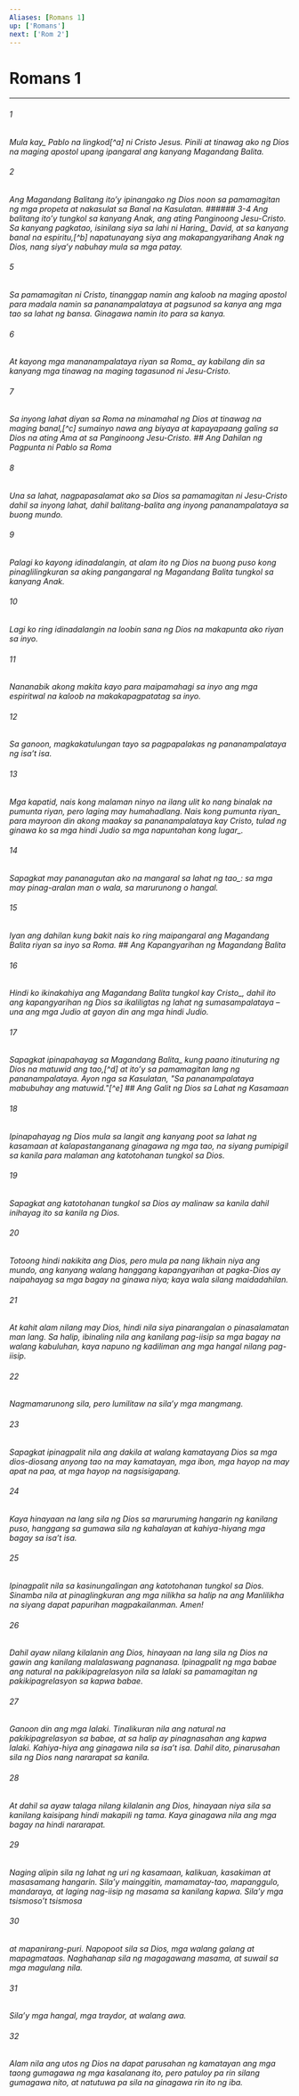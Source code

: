 ```yaml
---
Aliases: [Romans 1]
up: ['Romans']
next: ['Rom 2']
---
```

# Romans 1

***






















###### 1 










<i class="trans-change">Mula kay_ Pablo na lingkod[^a] ni Cristo Jesus. Pinili at tinawag ako ng Dios na maging apostol upang ipangaral ang kanyang Magandang Balita. 





















###### 2 










Ang Magandang Balitang itoʼy ipinangako ng Dios noon sa pamamagitan ng mga propeta at nakasulat sa Banal na Kasulatan. ###### 3-4 Ang balitang itoʼy tungkol sa kanyang Anak, ang ating Panginoong Jesu-Cristo. Sa kanyang pagkatao, isinilang siya sa lahi ni <i class="trans-change">Haring_ David, at sa kanyang banal na espiritu,[^b] napatunayang siya ang makapangyarihang Anak ng Dios, nang siyaʼy nabuhay mula sa mga patay. 





















###### 5 










Sa pamamagitan ni Cristo, tinanggap namin ang kaloob na maging apostol para madala namin sa pananampalataya at pagsunod sa kanya ang mga tao sa lahat ng bansa. Ginagawa namin ito para sa kanya. 





















###### 6 










At kayong <i class="trans-change">mga mananampalataya riyan sa Roma_ ay kabilang din sa kanyang mga tinawag na maging tagasunod ni Jesu-Cristo. 





















###### 7 










Sa inyong lahat diyan sa Roma na minamahal ng Dios at tinawag na maging banal,[^c] sumainyo nawa ang biyaya at kapayapaang galing sa Dios na ating Ama at sa Panginoong Jesu-Cristo. ## Ang Dahilan ng Pagpunta ni Pablo sa Roma 





















###### 8 










Una sa lahat, nagpapasalamat ako sa Dios sa pamamagitan ni Jesu-Cristo dahil sa inyong lahat, dahil balitang-balita ang inyong pananampalataya sa buong mundo. 





















###### 9 










Palagi ko kayong idinadalangin, at alam ito ng Dios na buong puso kong pinaglilingkuran sa aking pangangaral ng Magandang Balita tungkol sa kanyang Anak. 





















###### 10 










Lagi ko ring idinadalangin na loobin sana ng Dios na makapunta ako riyan sa inyo. 





















###### 11 










Nananabik akong makita kayo para maipamahagi sa inyo ang mga espiritwal na kaloob na makakapagpatatag sa inyo. 





















###### 12 










Sa ganoon, magkakatulungan tayo sa pagpapalakas ng pananampalataya ng isaʼt isa. 





















###### 13 










Mga kapatid, nais kong malaman ninyo na ilang ulit ko nang binalak na pumunta riyan, pero laging may humahadlang. <i class="trans-change">Nais kong pumunta riyan_ para mayroon din akong maakay sa pananampalataya kay Cristo, tulad ng ginawa ko sa mga hindi Judio <i class="trans-change">sa mga napuntahan kong lugar_. 





















###### 14 










Sapagkat may pananagutan ako <i class="trans-change">na mangaral sa lahat ng tao_: sa mga may pinag-aralan man o wala, sa marurunong o hangal. 





















###### 15 










Iyan ang dahilan kung bakit nais ko ring maipangaral ang Magandang Balita riyan sa inyo sa Roma. ## Ang Kapangyarihan ng Magandang Balita 





















###### 16 










Hindi ko ikinakahiya ang Magandang Balita <i class="trans-change">tungkol kay Cristo_, dahil ito ang kapangyarihan ng Dios sa ikaliligtas ng lahat ng sumasampalataya – una ang mga Judio at gayon din ang mga hindi Judio. 





















###### 17 










Sapagkat ipinapahayag <i class="trans-change">sa Magandang Balita_ kung paano itinuturing ng Dios na matuwid ang tao,[^d] at itoʼy sa pamamagitan lang ng pananampalataya. Ayon nga sa Kasulatan, "Sa pananampalataya mabubuhay ang matuwid."[^e] ## Ang Galit ng Dios sa Lahat ng Kasamaan 





















###### 18 










Ipinapahayag ng Dios mula sa langit ang kanyang poot sa lahat ng kasamaan at kalapastanganang ginagawa ng mga tao, na siyang pumipigil sa kanila para malaman ang katotohanan tungkol sa Dios. 





















###### 19 










Sapagkat ang katotohanan tungkol sa Dios ay malinaw sa kanila dahil inihayag ito sa kanila ng Dios. 





















###### 20 










Totoong hindi nakikita ang Dios, pero mula pa nang likhain niya ang mundo, ang kanyang walang hanggang kapangyarihan at pagka-Dios ay naipahayag sa mga bagay na ginawa niya; kaya wala silang maidadahilan. 





















###### 21 










At kahit alam nilang may Dios, hindi nila siya pinarangalan o pinasalamatan man lang. Sa halip, ibinaling nila ang kanilang pag-iisip sa mga bagay na walang kabuluhan, kaya napuno ng kadiliman ang mga hangal nilang pag-iisip. 





















###### 22 










Nagmamarunong sila, pero lumilitaw na silaʼy mga mangmang. 





















###### 23 










Sapagkat ipinagpalit nila ang dakila at walang kamatayang Dios sa mga dios-diosang anyong tao na may kamatayan, mga ibon, mga hayop na may apat na paa, at mga hayop na nagsisigapang. 





















###### 24 










Kaya hinayaan na lang sila ng Dios sa maruruming hangarin ng kanilang puso, hanggang sa gumawa sila ng kahalayan at kahiya-hiyang mga bagay sa isaʼt isa. 





















###### 25 










Ipinagpalit nila sa kasinungalingan ang katotohanan tungkol sa Dios. Sinamba nila at pinaglingkuran ang mga nilikha sa halip na ang Manlilikha na siyang dapat papurihan magpakailanman. Amen! 





















###### 26 










Dahil ayaw nilang kilalanin ang Dios, hinayaan na lang sila ng Dios na gawin ang kanilang malalaswang pagnanasa. Ipinagpalit ng mga babae ang natural na pakikipagrelasyon nila sa lalaki sa pamamagitan ng pakikipagrelasyon sa kapwa babae. 





















###### 27 










Ganoon din ang mga lalaki. Tinalikuran nila ang natural na pakikipagrelasyon sa babae, at sa halip ay pinagnasahan ang kapwa lalaki. Kahiya-hiya ang ginagawa nila sa isaʼt isa. Dahil dito, pinarusahan sila ng Dios nang nararapat sa kanila. 





















###### 28 










At dahil sa ayaw talaga nilang kilalanin ang Dios, hinayaan niya sila sa kanilang kaisipang hindi makapili ng tama. Kaya ginagawa nila ang mga bagay na hindi nararapat. 





















###### 29 










Naging alipin sila ng lahat ng uri ng kasamaan, kalikuan, kasakiman at masasamang hangarin. Silaʼy mainggitin, mamamatay-tao, mapanggulo, mandaraya, at laging nag-iisip ng masama sa kanilang kapwa. Silaʼy mga tsismosoʼt tsismosa 





















###### 30 










at mapanirang-puri. Napopoot sila sa Dios, mga walang galang at mapagmataas. Naghahanap sila ng magagawang masama, at suwail sa mga magulang nila. 





















###### 31 










Silaʼy mga hangal, mga traydor, at walang awa. 





















###### 32 










Alam nila ang utos ng Dios na dapat parusahan ng kamatayan ang mga taong gumagawa ng mga kasalanang ito, pero patuloy pa rin silang gumagawa nito, at natutuwa pa sila na ginagawa rin ito ng iba.
